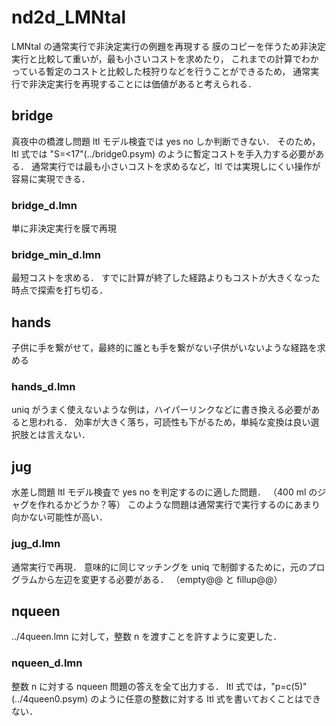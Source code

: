 # nd2d_LMNtal
LMNtal の通常実行で非決定実行の例題を再現する
膜のコピーを伴うため非決定実行と比較して重いが，最も小さいコストを求めたり，
これまでの計算でわかっている暫定のコストと比較した枝狩りなどを行うことができるため，
通常実行で非決定実行を再現することには価値があると考えられる．


## bridge
真夜中の橋渡し問題
ltl モデル検査では yes no しか判断できない．
そのため，ltl 式では "S=<17"(../bridge0.psym) のように暫定コストを手入力する必要がある．
通常実行では最も小さいコストを求めるなど，ltl では実現しにくい操作が容易に実現できる．
### bridge_d.lmn
単に非決定実行を膜で再現
### bridge_min_d.lmn
最短コストを求める．
すでに計算が終了した経路よりもコストが大きくなった時点で探索を打ち切る．

## hands
子供に手を繋がせて，最終的に誰とも手を繋がない子供がいないような経路を求める

### hands_d.lmn
uniq がうまく使えないような例は，ハイパーリンクなどに書き換える必要があると思われる．
効率が大きく落ち，可読性も下がるため，単純な変換は良い選択肢とは言えない．

## jug
水差し問題
ltl モデル検査で yes no を判定するのに適した問題．
（400 ml のジャグを作れるかどうか？等）
このような問題は通常実行で実行するのにあまり向かない可能性が高い．

### jug_d.lmn
通常実行で再現．
意味的に同じマッチングを uniq で制御するために，元のプログラムから左辺を変更する必要がある．
（empty@@ と fillup@@）


## nqueen
../4queen.lmn に対して，整数 n を渡すことを許すように変更した．

### nqueen_d.lmn
整数 n に対する nqueen 問題の答えを全て出力する．
ltl 式では，"p=c(5)"(../4queen0.psym) のように任意の整数に対する ltl 式を書いておくことはできない．


